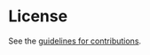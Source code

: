 # License

See the
[guidelines for contributions](https://github.com/ulrichwisser/draft-wisser-multi-signer-algorithm-rollover/blob/main/CONTRIBUTING.md).
